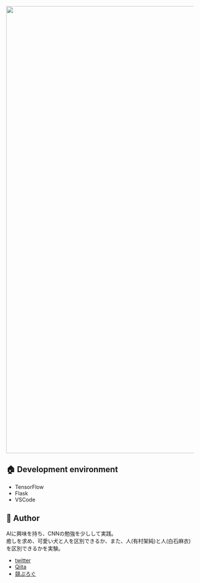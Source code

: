 <img src="https://user-images.githubusercontent.com/50798936/74087219-86e30f00-4acd-11ea-9fa5-eff737ae7c88.gif" width="1200">

## :house:  Development environment

- TensorFlow
- Flask
- VSCode

## :eyes:  Author

AIに興味を持ち、CNNの勉強を少しして実践。  
癒しを求め、可愛い犬と人を区別できるか、また、人(有村架純)と人(白石麻衣)を区別できるかを実験。

- [twitter](https://twitter.com/wafuwafu13_)
- [Qiita](https://qiita.com/wafuwafu13)
- [競ぷろぐ](https://kyoupurog.hatenablog.com/)
